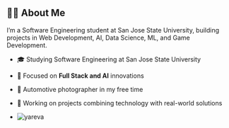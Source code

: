 ## 👨‍💻 About Me

I’m a Software Engineering student at San Jose State University, building projects in Web Development, AI, Data Science, ML, and Game Development.

- 🎓 Studying Software Engineering at San Jose State University
- 🌱 Focused on **Full Stack and AI** innovations
- 📸 Automotive photographer in my free time
- 🔭 Working on projects combining technology with real-world solutions

- <p align="left">
  <img src="https://komarev.com/ghpvc/?username=yareva&label=Profile%20views&color=0e75b6&style=flat" alt="yareva" />
</p>

<!--
**yareva/yareva** is a ✨ _special_ ✨ repository because its `README.md` (this file) appears on your GitHub profile.

Here are some ideas to get you started:

- 🔭 I’m currently working on ...
- 🌱 I’m currently learning ...
- 👯 I’m looking to collaborate on ...
- 🤔 I’m looking for help with ...
- 💬 Ask me about ...
- 📫 How to reach me: ...
- 😄 Pronouns: ...
- ⚡ Fun fact: ...
-->
